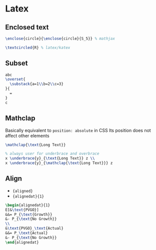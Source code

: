 # Latex

## Enclosed text
```latex
\enclose{circle}{\enclose{circle}{S_5}} % mathjax

\textcircled{R} % latex/katex
```
## Subset
```latex
abc
\overset{
  \substack{a=1\\b=2\\c=3}
}{
  =
}
c
```
## Mathclap
Basically equivalent to `position: absolute` in CSS
Its position does not affect other elements

```latex
\mathclap{\text{Long Text}}

% always user for underbrace and overbrace
x \underbrace{y}_{\text{Long Text}} z \\
x \underbrace{y}_{\mathclap{\text{Long Text}}} z
```

## Align

- `{aligned}`
- `{alignedat}{1}`

```latex
\begin{alignedat}{1}
E[&\text{PVGO}]
&&= P_{\text{Growth}}
&- P_{\text{No Growth}}
\\
&\text{PVGO}_\text{Actual}
&&= P_\text{Actual}
&- P_{\text{No Growth}}
\end{alignedat}
```



